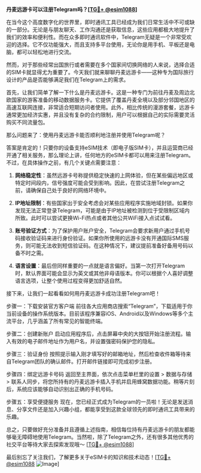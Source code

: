 **丹麦远游卡可以注册Telegram吗？[[TG💪+ @esim1088](https://t.me/s/esim1088)]**

在当今这个高度数字化的世界里，即时通讯工具已经成为我们日常生活中不可或缺的一部分。无论是与朋友聊天、工作沟通还是获取信息，这些应用都极大地提升了我们的效率和便利性。而在众多即时通讯软件中，Telegram无疑是一个非常受欢迎的选择。它不仅功能强大，而且支持多平台使用，无论你是用手机、平板还是电脑，都可以轻松地进行交流。

然而，对于那些经常出国旅行或者需要在多个国家间切换网络的人来说，选择合适的SIM卡就显得尤为重要了。今天我们就来聊聊丹麦远游卡——这种专为国际旅行设计的产品是否能够满足我们在Telegram上的需求。

首先，让我们简单了解一下什么是丹麦远游卡。这是一种专门为前往丹麦及周边北欧国家的游客准备的移动数据服务卡。它提供了覆盖丹麦全境以及部分邻国地区的高速互联网连接，非常适合短期访问者使用。此外，相比传统的漫游套餐，远游卡通常更加经济实惠，并且没有复杂的合约限制，用户可以根据自己的实际需要灵活购买不同流量包。

那么问题来了：使用丹麦远游卡能否顺利地注册并使用Telegram呢？

答案是肯定的！只要你的设备支持eSIM技术（即电子版SIM卡），并且运营商已经开通了相关服务，那么理论上讲，任何地方的eSIM卡都可以用来注册Telegram。不过，在具体操作之前，有几个关键点需要注意：

1. **网络稳定性**：虽然远游卡号称提供稳定快速的上网体验，但在某些偏远地区或特定时间段内，信号强度可能会受到影响。因此，在尝试注册Telegram之前，请确保自己处于良好的网络环境中。
   
2. **IP地址限制**：有些国家出于安全考虑会对某些应用程序实施地域封锁。如果你发现无法正常登录Telegram，可能是由于IP地址被检测到位于受限制区域内所致。此时可以尝试更换Wi-Fi热点或者其他公共WiFi接入点试试看。

3. **账号验证方式**：为了保护用户账户安全，Telegram会要求新用户通过手机号码接收验证码来进行身份验证。如果你所使用的远游卡没有开通国际SMS服务，则可能无法收到短信验证码。在这种情况下，建议提前准备好备用号码以备不时之需。

4. **语言设置**：最后但同样重要的一点就是语言偏好。当第一次打开Telegram时，默认界面可能会显示为英文或其他非母语版本。你可以根据个人喜好调整语言选项，让整个使用过程变得更加舒适自然。

接下来，让我们一起看看如何用丹麦远游卡成功注册Telegram吧！

步骤一：下载安装官方客户端
前往各大应用商店搜索“Telegram”，下载适用于你当前设备的操作系统版本。目前该程序兼容iOS、Android以及Windows等多个主流平台，几乎涵盖了所有常见的智能终端。

步骤二：创建新账户
启动应用程序后，点击屏幕中央的大按钮开始注册流程。输入有效的电子邮件地址作为用户名，并设置强密码保护您的隐私。

步骤三：验证身份
按照提示输入刚才填写好的邮箱地址，然后检查收件箱等待来自Telegram团队的确认邮件。打开邮件链接即可完成初步注册。

步骤四：绑定远游卡号码
返回至主界面，依次点击菜单栏里的设置 > 数据与存储 > 联系人同步，将您所持有的丹麦远游卡插入手机并启用蜂窝数据功能。稍等片刻后，系统应该能够自动识别出正确的手机号码。

步骤五：享受便捷服务
现在，您已经正式成为Telegram的一员啦！无论是发送消息、分享文件还是加入兴趣小组，都能享受到这款全球领先的即时通讯工具带来的乐趣。

总之，只要做好充分准备并且遵循上述指南，相信每位持有丹麦远游卡的朋友都能够毫无障碍地使用Telegram。当然啦，除了Telegram之外，还有很多其他优秀的社交平台等待大家去探索发现哦～ [[TG💪+ @esim1088](https://t.me/s/esim1088)]

最后别忘了关注我们，了解更多关于eSIM卡的知识和技术动态！[[TG💪+ @esim1088](https://t.me/s/esim1088) ![Image](https://i.postimg.cc/4NQfJmqS/Snipaste-2025-05-13-00-14-12.png)]